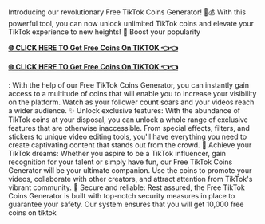Introducing our revolutionary Free TikTok Coins Generator! 🎉💰 With this powerful tool, you can now unlock unlimited TikTok coins and elevate your TikTok experience to new heights! 🌟 Boost your popularity

**[🌐 CLICK HERE TO Get Free Coins On TIKTOK 👈👈](https://telegra.ph/tiktok-07-15)**

**[🌐 CLICK HERE TO Get Free Coins On TIKTOK 👈👈](https://telegra.ph/tiktok-07-15)**

: With the help of our Free TikTok Coins Generator, you can instantly gain access to a multitude of coins that will enable you to increase your visibility on the platform. Watch as your follower count soars and your videos reach a wider audience. ✨ Unlock exclusive features: With the abundance of TikTok coins at your disposal, you can unlock a whole range of exclusive features that are otherwise inaccessible. From special effects, filters, and stickers to unique video editing tools, you'll have everything you need to create captivating content that stands out from the crowd. 🎁 Achieve your TikTok dreams: Whether you aspire to be a TikTok influencer, gain recognition for your talent or simply have fun, our Free TikTok Coins Generator will be your ultimate companion. Use the coins to promote your videos, collaborate with other creators, and attract attention from TikTok's vibrant community. 💎 Secure and reliable: Rest assured, the Free TikTok Coins Generator is built with top-notch security measures in place to guarantee your safety. Our system ensures that you will get 10,000 free coins on tiktok
